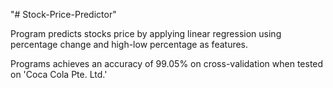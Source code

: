 "# Stock-Price-Predictor" 

Program predicts stocks price by applying linear regression using percentage change and high-low percentage as features.

Programs achieves an accuracy of 99.05% on cross-validation when tested on 'Coca Cola Pte. Ltd.'


